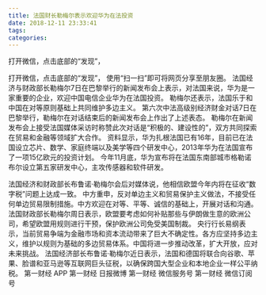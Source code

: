 ```yaml
---
title: 法国财长勒梅尔表示欢迎华为在法投资
date: 2018-12-11 23:33:41
tags: 
categories: 
---
```

打开微信，点击底部的“发现”，
<!-- more -->
打开微信，点击底部的“发现”，
使用“扫一扫”即可将网页分享至朋友圈。
法国经济与财政部长勒梅尔7日在巴黎举行的新闻发布会上表示，对法国来说，华为是一家重要的企业，欢迎中国电信企业华为在法国投资。
勒梅尔还表示，法国乐于和中国在对等原则基础上共同维护多边主义。
第六次中法高级别经济财金对话7日在巴黎举行，勒梅尔在对话结束后的新闻发布会上作出了上述表态。
勒梅尔在新闻发布会上接受法国媒体采访时称赞此次对话是“积极的、建设性的”，双方共同探索在贸易和金融等领域扩大合作。
资料显示，华为扎根法国已有16年，目前已在法国设立芯片、数学、家庭终端以及美学等四个研发中心，2013年华为在法国宣布了一项15亿欧元的投资计划。
今年11月底，华为宣布将在法国东南部城市格勒诺布尔设立第五家研发中心，主攻传感器和软件研发。
 
 
法国经济和财政部长布鲁诺·勒梅尔会后对媒体说，他相信欧盟今年内将在征收“数字税”问题上达成一致。
中方重申，反对单边主义和贸易保护主义做法，不接受任何单边贸易限制措施。中方欢迎在对等、平等、诚信的基础上，开展对话和沟通。
法国财政部长勒梅尔周日表示，欧盟要考虑如何补贴那些与伊朗做生意的欧洲公司，希望欧盟用规则进行干预，保护欧洲公司免受美国制裁。
央行行长易纲表示，当前贸易争端为金融市场和资本流动带来了巨大不确定性。各方应坚持多边主义，维护以规则为基础的多边贸易体系。中国将进一步推动改革，扩大开放，应对未来挑战。
法国经济部长布鲁诺·勒梅尔近日表示，法国和德国将联合向谷歌、苹果、脸谱和亚马逊等互联网巨头征税，以确保跨国大型企业和本地企业一样公平纳税。
第一财经
APP
第一财经
日报微博
第一财经
微信服务号
第一财经
微信订阅号
